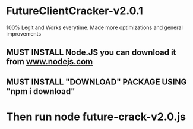 # FutureClientCracker-v2.0.1
100% Legit and Works everytime. Made more optimizations and general improvements


## MUST INSTALL Node.JS you can download it from www.nodejs.com
## MUST INSTALL "DOWNLOAD" PACKAGE USING "npm i download"
# Then run node future-crack-v2.0.js
